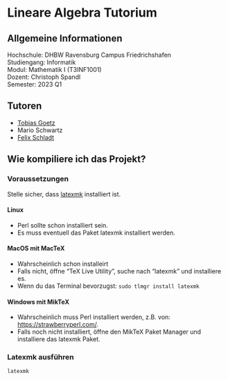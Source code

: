 # Lineare Algebra Tutorium
## Allgemeine Informationen
Hochschule: DHBW Ravensburg Campus Friedrichshafen  
Studiengang: Informatik  
Modul: Mathematik I (T3INF1001)  
Dozent: Christoph Spandl  
Semester: 2023 Q1

## Tutoren
- [Tobias Goetz](https://github.com/TobiasGoetz)
- Mario Schwartz
- [Felix Schladt](https://github.com/FelixSchladt)

## Wie kompiliere ich das Projekt?
### Voraussetzungen
Stelle sicher, dass [latexmk](https://mg.readthedocs.io/latexmk.html) installiert ist.
#### Linux
- Perl sollte schon installiert sein.
- Es muss eventuell das Paket latexmk installiert werden.

#### MacOS mit MacTeX
- Wahrscheinlich schon installeirt
- Falls nicht, öffne “TeX Live Utility”, suche nach “latexmk” und installiere es.
- Wenn du das Terminal bevorzugst: `sudo tlmgr install latexmk`

#### Windows mit MikTeX
- Wahrscheinlich muss Perl installiert werden, z.B. von: https://strawberryperl.com/.
- Falls noch nicht installiert, öffne den  MikTeX Paket Manager und installiere das latexmk Paket.

### Latexmk ausführen
```sh
latexmk
```
